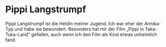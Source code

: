# Pippi Langstrumpf
Pippi Langstrumpf ist die Heldin meiner Jugend. Ich war eher der Annika-Typ und habe sie bewundert. Besonders hat mir der Film „Pippi in Taka-Tuka-Land“ gefallen, auch wenn ich den Film als Kind etwas unheimlich fand.
